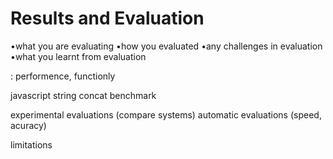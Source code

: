 # Results and Evaluation




•what you are evaluating
•how you evaluated
•any challenges in evaluation
•what you learnt from evaluation

: performence, functionly

javascript string concat benchmark


experimental evaluations (compare systems) automatic evaluations (speed, acuracy)


limitations


